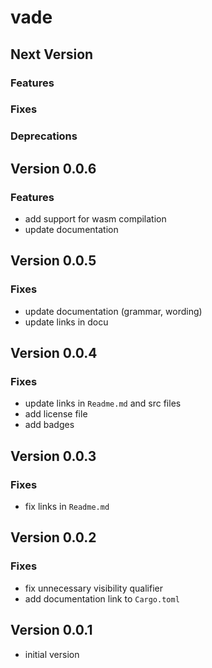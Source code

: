 # vade

## Next Version

### Features

### Fixes

### Deprecations

## Version 0.0.6

### Features

- add support for wasm compilation
- update documentation

## Version 0.0.5

### Fixes

- update documentation (grammar, wording)
- update links in docu

## Version 0.0.4

### Fixes

- update links in `Readme.md` and src files
- add license file
- add badges

## Version 0.0.3

### Fixes

- fix links in `Readme.md`

## Version 0.0.2

### Fixes

- fix unnecessary visibility qualifier
- add documentation link to `Cargo.toml`

## Version 0.0.1

- initial version
